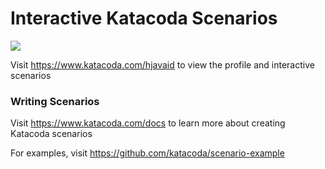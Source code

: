 # Interactive Katacoda Scenarios

[![](http://shields.katacoda.com/katacoda/hjavaid/count.svg)](https://www.katacoda.com/hjavaid "Get your profile on Katacoda.com")

Visit https://www.katacoda.com/hjavaid to view the profile and interactive scenarios

### Writing Scenarios
Visit https://www.katacoda.com/docs to learn more about creating Katacoda scenarios

For examples, visit https://github.com/katacoda/scenario-example
